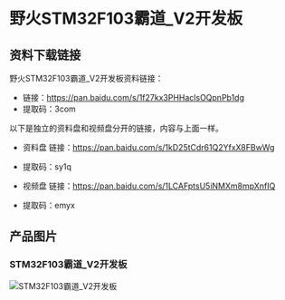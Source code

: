 # 野火STM32F103霸道_V2开发板

## 资料下载链接

野火STM32F103霸道_V2开发板资料链接：
* 链接：https://pan.baidu.com/s/1f27kx3PHHaclsOQpnPb1dg 
* 提取码：3com 





以下是独立的资料盘和视频盘分开的链接，内容与上面一样。
* 资料盘 链接：https://pan.baidu.com/s/1kD25tCdr61Q2YfxX8FBwWg 
* 提取码：sy1q 



* 视频盘 链接：https://pan.baidu.com/s/1LCAFptsU5iNMXm8mpXnfIQ 
* 提取码：emyx 


## 产品图片
### STM32F103霸道_V2开发板
![STM32F103霸道_V2开发板](https://raw.githubusercontent.com/wiki/Embdefire/products/images/STM32系列产品/STM32F103霸道_V2开发板/STM32F103霸道_V2开发板.jpg)